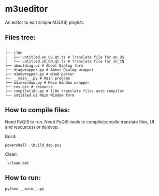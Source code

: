 # m3ueditor
An editor to edit simple M3U(8) playlist.

## Files tree:
```
.
├── i18n
|   ├── untitled.en_US.qt.ts # Translate file for en_US
|   └── untitled.zh_CN.qt.ts # Translate file for zh_CN
├── aboutdiag.ui # About Dialog form
├── diagwrapper.py # About Dialog wrapper
├── m3u8wrapper.py # m3u8 parser
├── __main__.py # Main program
├── mainwindow.py # Main Window wrapper
├── res.qrc # resource
├── compilei18n.py # i18n translate files auto compiler
└── untitled.ui Main Window form
```

## How to compile files:
Need PyQt5 to run.
Need PyQt5-tools to compile(compile translate files, UI and resources) or delevop.

Build:
```
powershell .\build_dep.ps1
```
Clean:
```
.\clean.bat
```

## How to run:
```
python __main__.py
```
